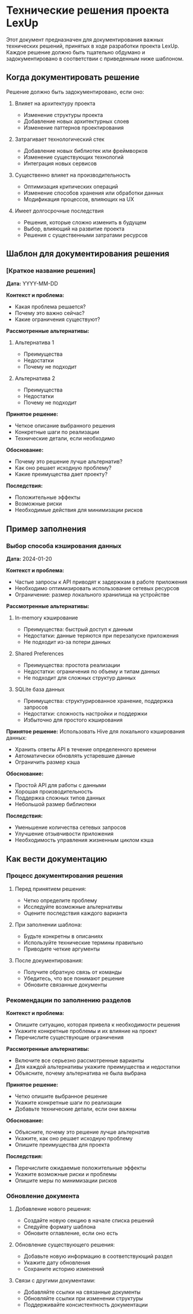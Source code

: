 # Технические решения проекта LexUp

Этот документ предназначен для документирования важных технических решений, принятых в ходе разработки проекта LexUp. Каждое решение должно быть тщательно обдумано и задокументировано в соответствии с приведенным ниже шаблоном.

## Когда документировать решение

Решение должно быть задокументировано, если оно:
1. Влияет на архитектуру проекта
   - Изменение структуры проекта
   - Добавление новых архитектурных слоев
   - Изменение паттернов проектирования

2. Затрагивает технологический стек
   - Добавление новых библиотек или фреймворков
   - Изменение существующих технологий
   - Интеграция новых сервисов

3. Существенно влияет на производительность
   - Оптимизация критических операций
   - Изменение способов хранения или обработки данных
   - Модификация процессов, влияющих на UX

4. Имеет долгосрочные последствия
   - Решения, которые сложно изменить в будущем
   - Выбор, влияющий на развитие проекта
   - Решения с существенными затратами ресурсов

## Шаблон для документирования решения

### [Краткое название решения]

**Дата:** YYYY-MM-DD

**Контекст и проблема:**
- Какая проблема решается?
- Почему это важно сейчас?
- Какие ограничения существуют?

**Рассмотренные альтернативы:**
1. Альтернатива 1
   - Преимущества
   - Недостатки
   - Почему не подходит

2. Альтернатива 2
   - Преимущества
   - Недостатки
   - Почему не подходит

**Принятое решение:**
- Четкое описание выбранного решения
- Конкретные шаги по реализации
- Технические детали, если необходимо

**Обоснование:**
- Почему это решение лучше альтернатив?
- Как оно решает исходную проблему?
- Какие преимущества дает проекту?

**Последствия:**
- Положительные эффекты
- Возможные риски
- Необходимые действия для минимизации рисков

## Пример заполнения

### Выбор способа кэширования данных

**Дата:** 2024-01-20

**Контекст и проблема:**
- Частые запросы к API приводят к задержкам в работе приложения
- Необходимо оптимизировать использование сетевых ресурсов
- Ограничение: размер локального хранилища на устройстве

**Рассмотренные альтернативы:**
1. In-memory кэширование
   - Преимущества: быстрый доступ к данным
   - Недостатки: данные теряются при перезапуске приложения
   - Не подходит из-за потери данных

2. Shared Preferences
   - Преимущества: простота реализации
   - Недостатки: ограничения по объему и типам данных
   - Не подходит для сложных структур данных

3. SQLite база данных
   - Преимущества: структурированное хранение, поддержка запросов
   - Недостатки: сложность настройки и поддержки
   - Избыточно для простого кэширования

**Принятое решение:**
Использовать Hive для локального кэширования данных:
- Хранить ответы API в течение определенного времени
- Автоматически обновлять устаревшие данные
- Ограничить размер кэша

**Обоснование:**
- Простой API для работы с данными
- Хорошая производительность
- Поддержка сложных типов данных
- Небольшой размер библиотеки

**Последствия:**
- Уменьшение количества сетевых запросов
- Улучшение отзывчивости приложения
- Необходимость управления жизненным циклом кэша

## Как вести документацию

### Процесс документирования решения

1. Перед принятием решения:
   - Четко определите проблему
   - Исследуйте возможные альтернативы
   - Оцените последствия каждого варианта

2. При заполнении шаблона:
   - Будьте конкретны в описаниях
   - Используйте технические термины правильно
   - Приводите четкие аргументы

3. После документирования:
   - Получите обратную связь от команды
   - Убедитесь, что все понимают решение
   - Обновите связанные документы

### Рекомендации по заполнению разделов

**Контекст и проблема:**
- Опишите ситуацию, которая привела к необходимости решения
- Укажите конкретные проблемы и их влияние на проект
- Перечислите существующие ограничения

**Рассмотренные альтернативы:**
- Включите все серьезно рассмотренные варианты
- Для каждой альтернативы укажите преимущества и недостатки
- Объясните, почему альтернатива не была выбрана

**Принятое решение:**
- Четко опишите выбранное решение
- Укажите конкретные шаги по реализации
- Добавьте технические детали, если они важны

**Обоснование:**
- Объясните, почему это решение лучше альтернатив
- Укажите, как оно решает исходную проблему
- Опишите преимущества для проекта

**Последствия:**
- Перечислите ожидаемые положительные эффекты
- Укажите возможные риски и проблемы
- Опишите меры по минимизации рисков

### Обновление документа

1. Добавление нового решения:
   - Создайте новую секцию в начале списка решений
   - Следуйте формату шаблона
   - Обновите оглавление, если оно есть

2. Обновление существующего решения:
   - Добавьте новую информацию в соответствующий раздел
   - Укажите дату обновления
   - Сохраните историю изменений

3. Связи с другими документами:
   - Добавляйте ссылки на связанные документы
   - Обновляйте ссылки при изменении структуры
   - Поддерживайте консистентность документации
